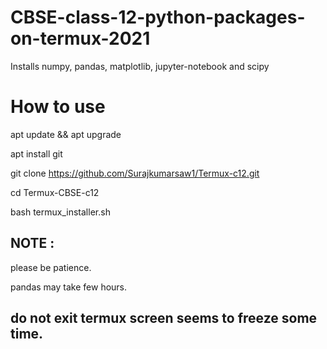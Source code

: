 # CBSE-class-12-python-packages-on-termux-2021
Installs numpy, pandas, matplotlib, jupyter-notebook and scipy

# How to use
apt update && apt upgrade

apt install git

git clone https://github.com/Surajkumarsaw1/Termux-c12.git

cd Termux-CBSE-c12

bash termux_installer.sh

## NOTE :
please be patience.

pandas may take few hours.

## do not exit termux screen seems to freeze some time.
